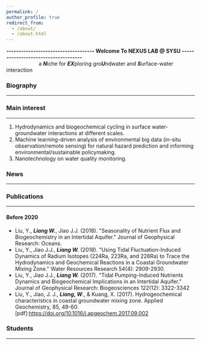 ```yaml
---
permalink: /
author_profile: true
redirect_from: 
  - /about/
  - /about.html
---
```


**------------------------------------ Welcome To NEXUS LAB @ SYSU ------------------------------------**  
&nbsp;&nbsp;&nbsp;&nbsp;&nbsp;&nbsp;&nbsp;&nbsp;&nbsp;&nbsp;&nbsp;&nbsp;&nbsp;&nbsp;&nbsp;&nbsp;&nbsp;&nbsp;&nbsp;&nbsp;&nbsp;&nbsp;a ***N***iche for ***EX***ploring gro***U***ndwater and ***S***urface-water interaction 

  
### Biography   
-------------------------------------------------------------------------------------------------------
  


  

### Main interest  
-------------------------------------------------------------------------------------------------------
1) Hydrodynamics and biogeochemical cycling in surface water-groundwater interactions at different scales.  
2) Machine learning-driven analysis of environmental big data (in-situ observation/remote sensing) for natural hazard prediction and informing environmental/sustainable policymaking.  
3) Nanotechnology on water quality monitoring.

### News  
-------------------------------------------------------------------------------------------------------


### Publications  
-------------------------------------------------------------------------------------------------------  


#### Before 2020
* Liu, Y., ***Liang W.***, Jiao J.J. (2018). "Seasonality of Nutrient Flux and Biogeochemistry in an Intertidal Aquifer." Journal of Geophysical Research: Oceans.
* Liu, Y., Jiao J.J., ***Liang W.*** (2018). "Using Tidal Fluctuation-Induced Dynamics of Radium Isotopes (224Ra, 223Ra, and 228Ra) to Trace the Hydrodynamics and Geochemical Reactions in a Coastal Groundwater Mixing Zone." Water Resources Research 54(4): 2909-2930.
* Liu, Y., Jiao J.J., ***Liang W.*** (2017). "Tidal Pumping-Induced Nutrients Dynamics and Biogeochemical Implications in an Intertidal Aquifer." Journal of Geophysical Research: Biogeosciences 122(12): 3322-3342
* Liu, Y., Jiao, J. J., ***Liang, W***., & Kuang, X. (2017). Hydrogeochemical characteristics in coastal groundwater mixing zone. Applied Geochemistry, 85, 49-60.
[pdf]:https://doi.org/10.1016/j.apgeochem.2017.09.002



### Students  
-------------------------------------------------------------------------------------------------------

